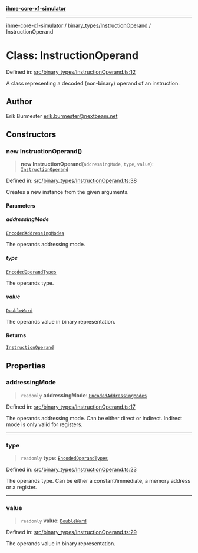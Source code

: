 [**ihme-core-x1-simulator**](../../../README.md)

***

[ihme-core-x1-simulator](../../../modules.md) / [binary\_types/InstructionOperand](../README.md) / InstructionOperand

# Class: InstructionOperand

Defined in: [src/binary\_types/InstructionOperand.ts:12](https://github.com/ProgrammIt/CPU-Simulator/blob/e2e026db90406d6486eead3a66922074c98b6175/src/binary_types/InstructionOperand.ts#L12)

A class representing a decoded (non-binary) operand of an instruction.

## Author

Erik Burmester <erik.burmester@nextbeam.net>

## Constructors

### new InstructionOperand()

> **new InstructionOperand**(`addressingMode`, `type`, `value`): [`InstructionOperand`](InstructionOperand.md)

Defined in: [src/binary\_types/InstructionOperand.ts:38](https://github.com/ProgrammIt/CPU-Simulator/blob/e2e026db90406d6486eead3a66922074c98b6175/src/binary_types/InstructionOperand.ts#L38)

Creates a new instance from the given arguments.

#### Parameters

##### addressingMode

[`EncodedAddressingModes`](../../../enumerations/EncodedAdressingModes/enumerations/EncodedAddressingModes.md)

The operands addressing mode.

##### type

[`EncodedOperandTypes`](../../../enumerations/EncodedOperandTypes/enumerations/EncodedOperandTypes.md)

The operands type.

##### value

[`DoubleWord`](../../DoubleWord/classes/DoubleWord.md)

The operands value in binary representation.

#### Returns

[`InstructionOperand`](InstructionOperand.md)

## Properties

### addressingMode

> `readonly` **addressingMode**: [`EncodedAddressingModes`](../../../enumerations/EncodedAdressingModes/enumerations/EncodedAddressingModes.md)

Defined in: [src/binary\_types/InstructionOperand.ts:17](https://github.com/ProgrammIt/CPU-Simulator/blob/e2e026db90406d6486eead3a66922074c98b6175/src/binary_types/InstructionOperand.ts#L17)

The operands addressing mode. Can be either direct or indirect. Indirect mode is only valid for registers.

***

### type

> `readonly` **type**: [`EncodedOperandTypes`](../../../enumerations/EncodedOperandTypes/enumerations/EncodedOperandTypes.md)

Defined in: [src/binary\_types/InstructionOperand.ts:23](https://github.com/ProgrammIt/CPU-Simulator/blob/e2e026db90406d6486eead3a66922074c98b6175/src/binary_types/InstructionOperand.ts#L23)

The operands type. Can be either a constant/immediate, a memory address or a register.

***

### value

> `readonly` **value**: [`DoubleWord`](../../DoubleWord/classes/DoubleWord.md)

Defined in: [src/binary\_types/InstructionOperand.ts:29](https://github.com/ProgrammIt/CPU-Simulator/blob/e2e026db90406d6486eead3a66922074c98b6175/src/binary_types/InstructionOperand.ts#L29)

The operands value in binary representation.

